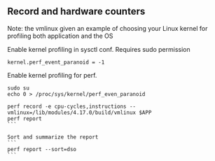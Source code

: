 


Record and hardware counters
-------------------------
Note: the vmlinux given an example of choosing your Linux kernel for profiling both application and the OS

Enable kernel profiling in sysctl conf. Requires sudo permission
```
kernel.perf_event_paranoid = -1
```
Enable kernel profiling for perf.
```
sudo su
echo 0 > /proc/sys/kernel/perf_even_paranoid
```
````
perf record -e cpu-cycles,instructions --vmlinux=/lib/modules/4.17.0/build/vmlinux $APP
perf report
```

Sort and summarize the report
```
perf report --sort=dso
```



